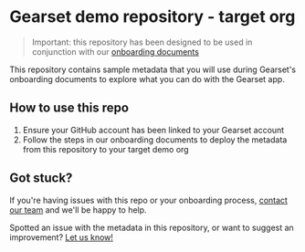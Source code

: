 # Gearset demo repository - target org

> Important: this repository has been designed to be used in conjunction with our [onboarding documents](https://docs.gearset.com/en)

This repository contains sample metadata that you will use during Gearset's onboarding documents to explore what you can do with the Gearset app.

## How to use this repo

1. Ensure your GitHub account has been linked to your Gearset account
2. Follow the steps in our onboarding documents to deploy the metadata from this repository to your target demo org

## Got stuck?

If you're having issues with this repo or your onboarding process, [contact our team](https://docs.gearset.com/en/articles/2288721-contacting-gearset-support) and we'll be happy to help.

Spotted an issue with the metadata in this repository, or want to suggest an improvement? [Let us know!](mailto:team@gearset.com)
